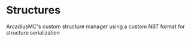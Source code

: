 # Structures
ArcadiusMC's custom structure manager using a custom NBT format
for structure serialization